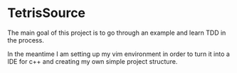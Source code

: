 # TetrisSource

The main goal of this project is to go through an example and learn TDD in the process.

In the meantime I am setting up my vim environment in order to turn it into a IDE for c++ and creating my own simple project structure.

